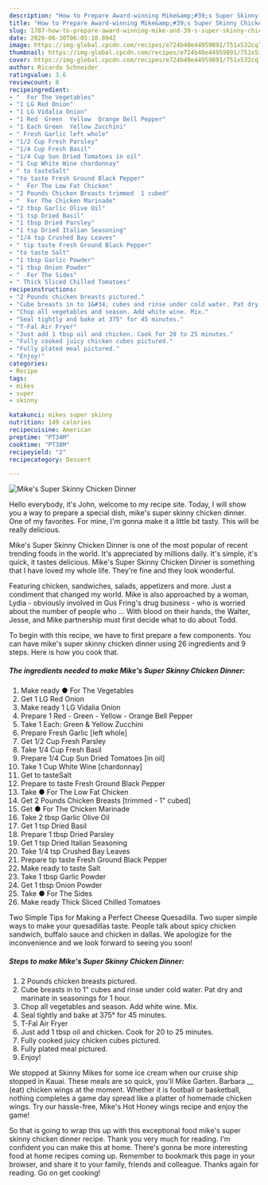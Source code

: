 ```yaml
---
description: "How to Prepare Award-winning Mike&amp;#39;s Super Skinny Chicken Dinner"
title: "How to Prepare Award-winning Mike&amp;#39;s Super Skinny Chicken Dinner"
slug: 1787-how-to-prepare-award-winning-mike-and-39-s-super-skinny-chicken-dinner
date: 2020-06-30T06:05:10.894Z
image: https://img-global.cpcdn.com/recipes/e724b40e44959891/751x532cq70/mikes-super-skinny-chicken-dinner-recipe-main-photo.jpg
thumbnail: https://img-global.cpcdn.com/recipes/e724b40e44959891/751x532cq70/mikes-super-skinny-chicken-dinner-recipe-main-photo.jpg
cover: https://img-global.cpcdn.com/recipes/e724b40e44959891/751x532cq70/mikes-super-skinny-chicken-dinner-recipe-main-photo.jpg
author: Ricardo Schneider
ratingvalue: 3.6
reviewcount: 8
recipeingredient:
- "  For The Vegetables"
- "1 LG Red Onion"
- "1 LG Vidalia Onion"
- "1 Red  Green  Yellow  Orange Bell Pepper"
- "1 Each Green  Yellow Zucchini"
- " Fresh Garlic left whole"
- "1/2 Cup Fresh Parsley"
- "1/4 Cup Fresh Basil"
- "1/4 Cup Sun Dried Tomatoes in oil"
- "1 Cup White Wine chardonnay"
- " to tasteSalt"
- "to taste Fresh Ground Black Pepper"
- "  For The Low Fat Chicken"
- "2 Pounds Chicken Breasts trimmed  1 cubed"
- "  For The Chicken Marinade"
- "2 tbsp Garlic Olive Oil"
- "1 tsp Dried Basil"
- "1 tbsp Dried Parsley"
- "1 tsp Dried Italian Seasoning"
- "1/4 tsp Crushed Bay Leaves"
- " tip taste Fresh Ground Black Pepper"
- "to taste Salt"
- "1 tbsp Garlic Powder"
- "1 tbsp Onion Powder"
- "  For The Sides"
- " Thick Sliced Chilled Tomatoes"
recipeinstructions:
- "2 Pounds chicken breasts pictured."
- "Cube breasts in to 1&#34; cubes and rinse under cold water. Pat dry and marinate in seasonings for 1 hour."
- "Chop all vegetables and season. Add white wine. Mix."
- "Seal tightly and bake at 375° for 45 minutes."
- "T-Fal Air Fryer"
- "Just add 1 tbsp oil and chicken. Cook for 20 to 25 minutes."
- "Fully cooked juicy chicken cubes pictured."
- "Fully plated meal pictured."
- "Enjoy!"
categories:
- Recipe
tags:
- mikes
- super
- skinny

katakunci: mikes super skinny 
nutrition: 149 calories
recipecuisine: American
preptime: "PT34M"
cooktime: "PT38M"
recipeyield: "2"
recipecategory: Dessert

---
```



![Mike&#39;s Super Skinny Chicken Dinner](https://img-global.cpcdn.com/recipes/e724b40e44959891/751x532cq70/mikes-super-skinny-chicken-dinner-recipe-main-photo.jpg)

Hello everybody, it's John, welcome to my recipe site. Today, I will show you a way to prepare a special dish, mike&#39;s super skinny chicken dinner. One of my favorites. For mine, I'm gonna make it a little bit tasty. This will be really delicious.

Mike&#39;s Super Skinny Chicken Dinner is one of the most popular of recent trending foods in the world. It's appreciated by millions daily. It's simple, it's quick, it tastes delicious. Mike&#39;s Super Skinny Chicken Dinner is something that I have loved my whole life. They're fine and they look wonderful.

Featuring chicken, sandwiches, salads, appetizers and more. Just a condiment that changed my world. Mike is also approached by a woman, Lydia - obviously involved in Gus Fring&#39;s drug business - who is worried about the number of people who … With blood on their hands, the Walter, Jesse, and Mike partnership must first decide what to do about Todd.


To begin with this recipe, we have to first prepare a few components. You can have mike&#39;s super skinny chicken dinner using 26 ingredients and 9 steps. Here is how you cook that.

<!--inarticleads1-->

##### The ingredients needed to make Mike&#39;s Super Skinny Chicken Dinner:

1. Make ready  ● For The Vegetables
1. Get 1 LG Red Onion
1. Make ready 1 LG Vidalia Onion
1. Prepare 1 Red - Green - Yellow - Orange Bell Pepper
1. Take 1 Each: Green &amp; Yellow Zucchini
1. Prepare  Fresh Garlic [left whole]
1. Get 1/2 Cup Fresh Parsley
1. Take 1/4 Cup Fresh Basil
1. Prepare 1/4 Cup Sun Dried Tomatoes [in oil]
1. Take 1 Cup White Wine [chardonnay]
1. Get  to tasteSalt
1. Prepare to taste Fresh Ground Black Pepper
1. Take  ● For The Low Fat Chicken
1. Get 2 Pounds Chicken Breasts [trimmed - 1&#34; cubed]
1. Get  ● For The Chicken Marinade
1. Take 2 tbsp Garlic Olive Oil
1. Get 1 tsp Dried Basil
1. Prepare 1 tbsp Dried Parsley
1. Get 1 tsp Dried Italian Seasoning
1. Take 1/4 tsp Crushed Bay Leaves
1. Prepare  tip taste Fresh Ground Black Pepper
1. Make ready to taste Salt
1. Take 1 tbsp Garlic Powder
1. Get 1 tbsp Onion Powder
1. Take  ● For The Sides
1. Make ready  Thick Sliced Chilled Tomatoes


Two Simple Tips for Making a Perfect Cheese Quesadilla. Two super simple ways to make your quesadillas taste. People talk about spicy chicken sandwich, buffalo sauce and chicken in dallas. We apologize for the inconvenience and we look forward to seeing you soon! 

<!--inarticleads2-->

##### Steps to make Mike&#39;s Super Skinny Chicken Dinner:

1. 2 Pounds chicken breasts pictured.
1. Cube breasts in to 1&#34; cubes and rinse under cold water. Pat dry and marinate in seasonings for 1 hour.
1. Chop all vegetables and season. Add white wine. Mix.
1. Seal tightly and bake at 375° for 45 minutes.
1. T-Fal Air Fryer
1. Just add 1 tbsp oil and chicken. Cook for 20 to 25 minutes.
1. Fully cooked juicy chicken cubes pictured.
1. Fully plated meal pictured.
1. Enjoy!


We stopped at Skinny Mikes for some ice cream when our cruise ship stopped in Kauai. These meals are so quick, you&#39;ll Mike Garten. Barbara __ (eat) chicken wings at the moment. Whether it is football or basketball, nothing completes a game day spread like a platter of homemade chicken wings. Try our hassle-free, Mike&#39;s Hot Honey wings recipe and enjoy the game! 

So that is going to wrap this up with this exceptional food mike&#39;s super skinny chicken dinner recipe. Thank you very much for reading. I'm confident you can make this at home. There's gonna be more interesting food at home recipes coming up. Remember to bookmark this page in your browser, and share it to your family, friends and colleague. Thanks again for reading. Go on get cooking!
